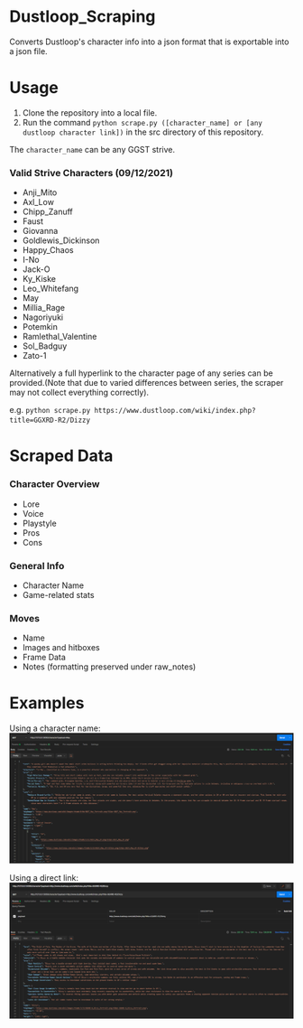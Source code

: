 # Dustloop_Scraping

Converts Dustloop's character info into a json format that is exportable into a json file.

# Usage

1. Clone the repository into a local file.
2. Run the command `python scrape.py ([character_name] or [any dustloop character link])` in the src directory of this repository.

The `character_name` can be any GGST strive.

### Valid Strive Characters (09/12/2021)
- Anji_Mito
- Axl_Low
- Chipp_Zanuff
- Faust
- Giovanna
- Goldlewis_Dickinson
- Happy_Chaos
- I-No
- Jack-O
- Ky_Kiske
- Leo_Whitefang
- May
- Millia_Rage
- Nagoriyuki
- Potemkin
- Ramlethal_Valentine
- Sol_Badguy
- Zato-1

Alternatively a full hyperlink to the character page of any series can be provided.(Note that due to varied differences between series, the scraper may not collect everything correctly).

e.g. `python scrape.py https://www.dustloop.com/wiki/index.php?title=GGXRD-R2/Dizzy`

# Scraped Data

### Character Overview
- Lore
- Voice
- Playstyle
- Pros
- Cons

### General Info
- Character Name
- Game-related stats

### Moves
- Name
- Images and hitboxes
- Frame Data
- Notes (formatting preserved under raw_notes)


# Examples

Using a character name:
![May GGST](assets/May_JSON.png?raw=true "May GGST")


Using a direct link:
![Dizzy GGXrd](assets/Dizzy_JSON.png?raw=true "Dizzy GGXrd")